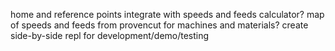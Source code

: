 home and reference points
integrate with speeds and feeds calculator?
map of speeds and feeds from provencut for machines and materials?
create side-by-side repl for development/demo/testing
